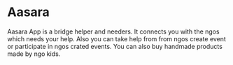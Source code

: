 # Aasara
Aasara App is a bridge helper and needers. It connects you with the ngos which needs your help. Also you can take help from from ngos create event or participate in ngos crated events.
You can also buy handmade products made by ngo kids.
